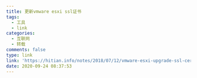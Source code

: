 ```yaml
---
title: 更新vmware esxi ssl证书
tags:
  - 工具
  - link
categories:
  - 互联网
  - 转载
comments: false
type: link
link: 'https://hitian.info/notes/2018/07/12/vmware-esxi-upgrade-ssl-certificate/'
date: 2020-09-24 08:37:53
---
```


